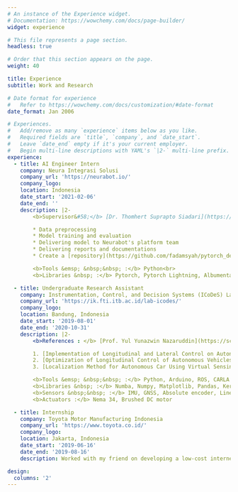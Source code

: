 ```yaml
---
# An instance of the Experience widget.
# Documentation: https://wowchemy.com/docs/page-builder/
widget: experience

# This file represents a page section.
headless: true

# Order that this section appears on the page.
weight: 40

title: Experience
subtitle: Work and Research

# Date format for experience
#   Refer to https://wowchemy.com/docs/customization/#date-format
date_format: Jan 2006

# Experiences.
#   Add/remove as many `experience` items below as you like.
#   Required fields are `title`, `company`, and `date_start`.
#   Leave `date_end` empty if it's your current employer.
#   Begin multi-line descriptions with YAML's `|2-` multi-line prefix.
experience:
  - title: AI Engineer Intern
    company: Neura Integrasi Solusi
    company_url: 'https://neurabot.io/'
    company_logo: 
    location: Indonesia
    date_start: '2021-02-06'
    date_end: ''
    description: |2-
        <b>Supervisor&#58;</b> [Dr. Thomhert Suprapto Siadari](https://www.linkedin.com/in/thomhertsiadari/)<br>Currently developing Deep Learning models to detect and segment objects on microscopic images. Responsibilites include:

        * Data preprocessing
        * Model training and evaluation
        * Delivering model to Neurabot's platform team
        * Delivering reports and documentations
        * Create a [repository](https://github.com/fadamsyah/pytorch_deseg_module) for future use

        <b>Tools &emsp; &nbsp;&nbsp; :</b> Python<br>
        <b>Libraries &nbsp; :</b> Pytorch, Pytorch Lightning, Albumentations, OpenCV, Pillow, Segmentation Models Pytorch<br>

  - title: Undergraduate Research Assistant
    company: Instrumentation, Control, and Decision Systems (ICoDeS) Laboratory
    company_url: 'https://ik.fti.itb.ac.id/lab-icodes/'
    company_logo: 
    location: Bandung, Indonesia
    date_start: '2019-08-01'
    date_end: '2020-10-31'
    description: |2-
        <b>References : </b> [Prof. Yul Yunazwin Nazaruddin](https://scholar.google.com/citations?user=Rve3vEYAAAAJ&hl=en) & [Augie Widyotriatmo, Ph.D.](https://scholar.google.co.id/citations?user=MtHwNU4AAAAJ&hl=id)<br>I was an undergraduate member of the [ICoDeS](https://ik.fti.itb.ac.id/lab-icodes/) in the last year of my undergraduate university. Projects and research that I participated in are listed below:

        1. [Implementation of Longitudinal and Lateral Control on Autonomous Vehicle](project/undergraduate-thesis/)
        2. [Optimization of Longitudinal Control of Autonomous Vehicles](project/longitudinal-control-optimization/)
        3. [Localization Method for Autonomous Car Using Virtual Sensing System](project/localization-method-for-autonomous-car-using-virtual-sensing-system/)

        <b>Tools &emsp; &nbsp;&nbsp; :</b> Python, Arduino, ROS, CARLA Simulator, LaTeX<br>
        <b>Libraries &nbsp; :</b> Numba, Numpy, Matplotlib, Pandas, Keras, Tensorflow<br>
        <b>Sensors &nbsp;&nbsp; :</b> IMU, GNSS, Absolute encoder, Linear transducer<br>
        <b>Actuators :</b> Nema 34, Brushed DC motor

  - title: Internship
    company: Toyota Motor Manufacturing Indonesia
    company_url: 'https://www.toyota.co.id/'
    company_logo: 
    location: Jakarta, Indonesia
    date_start: '2019-06-16'
    date_end: '2019-08-16'
    description: Worked with my friend on developing a low-cost internet-based automation system. We created an Arduino module enabling users to control bulbs from the internet. We also delivered hands-on tutorials on using Arduino.

design:
  columns: '2'
---
```


